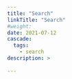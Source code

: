 ```yaml
---
title: "Search"
linkTitle: "Search"
#weight:
date: 2021-07-12
cascade:
  tags:
    - search
description: >
  
---
```



